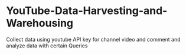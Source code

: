# YouTube-Data-Harvesting-and-Warehousing
Collect data using youtube API key for channel video and comment and analyze data with certain Queries
